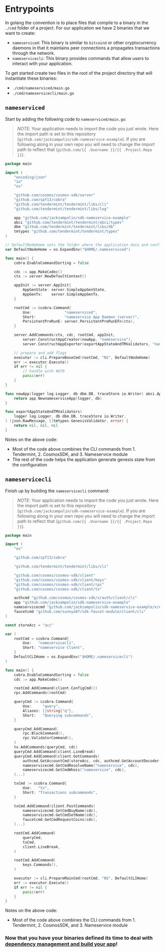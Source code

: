 # Entrypoints

In golang the convention is to place files that compile to a binary in the `./cmd` folder of a project. For our application we have 2 binaries that we want to create:

- `nameserviced`: This binary is similar to `bitcoind` or other cryptocurrency daemons in that it maintains peer connections a propagates transactions through the network.
- `nameservicecli`: This binary provides commands that allow users to interact with your application.


To get started create two files in the root of the project directory that will instantiate these binaries:
- `./cmd/nameserviced/main.go`
- `./cmd/nameservicecli/main.go`

## `nameserviced`

Start by adding the following code to `nameserviced/main.go`:

> _*NOTE*_: Your application needs to import the code you just wrote. Here the import path is set to this repository (`github.com/jackzampolin/sdk-nameservice-example`). If you are following along in your own repo you will need to change the import path to reflect that (`github.com/{{ .Username }}/{{ .Project.Repo }}`).

```go
package main

import (
	"encoding/json"
	"io"
	"os"

	"github.com/cosmos/cosmos-sdk/server"
	"github.com/spf13/cobra"
	"github.com/tendermint/tendermint/libs/cli"
	"github.com/tendermint/tendermint/libs/log"

	app "github.com/jackzampolin/sdk-nameservice-example"
	abci "github.com/tendermint/tendermint/abci/types"
	dbm "github.com/tendermint/tendermint/libs/db"
	tmtypes "github.com/tendermint/tendermint/types"
)

// DefaultNodeHome sets the folder where the application data and configuration will be stored
var DefaultNodeHome = os.ExpandEnv("$HOME/.nameserviced")

func main() {
	cobra.EnableCommandSorting = false

	cdc := app.MakeCodec()
	ctx := server.NewDefaultContext()

	appInit := server.AppInit{
		AppGenState: server.SimpleAppGenState,
		AppGenTx:    server.SimpleAppGenTx,
	}

	rootCmd := &cobra.Command{
		Use:               "nameserviced",
		Short:             "nameservice App Daemon (server)",
		PersistentPreRunE: server.PersistentPreRunEFn(ctx),
	}

	server.AddCommands(ctx, cdc, rootCmd, appInit,
		server.ConstructAppCreator(newApp, "nameservice"),
		server.ConstructAppExporter(exportAppStateAndTMValidators, "nameservice"))

	// prepare and add flags
	executor := cli.PrepareBaseCmd(rootCmd, "NS", DefaultNodeHome)
	err := executor.Execute()
	if err != nil {
		// handle with #870
		panic(err)
	}
}

func newApp(logger log.Logger, db dbm.DB, traceStore io.Writer) abci.Application {
	return app.NewnameserviceApp(logger, db)
}

func exportAppStateAndTMValidators(
	logger log.Logger, db dbm.DB, traceStore io.Writer,
) (json.RawMessage, []tmtypes.GenesisValidator, error) {
	return nil, nil, nil
}
```

Notes on the above code:
- Most of the code above combines the CLI commands from 1. Tendermint, 2. CosmosSDK, and 3. Nameservice module
- The rest of the code helps the application generate genesis state from the configuration

## `nameservicecli`

Finish up by building the `nameservicecli` command:

> _*NOTE*_: Your application needs to import the code you just wrote. Here the import path is set to this repository (`github.com/jackzampolin/sdk-nameservice-example`). If you are following along in your own repo you will need to change the import path to reflect that (`github.com/{{ .Username }}/{{ .Project.Repo }}`).

```go
package main

import (
	"os"

	"github.com/spf13/cobra"

	"github.com/tendermint/tendermint/libs/cli"

	"github.com/cosmos/cosmos-sdk/client"
	"github.com/cosmos/cosmos-sdk/client/keys"
	"github.com/cosmos/cosmos-sdk/client/rpc"
	"github.com/cosmos/cosmos-sdk/client/tx"

	authcmd "github.com/cosmos/cosmos-sdk/x/auth/client/cli"
	app "github.com/jackzampolin/sdk-nameservice-example"
	nameservicecmd "github.com/jackzampolin/sdk-nameservice-example/x/nameservice/client/cli"
	faucetcmd "github.com/sunnya97/sdk-faucet-module/client/cli"
)

const storeAcc = "acc"

var (
	rootCmd = &cobra.Command{
		Use:   "nameservicecli",
		Short: "nameservice Client",
	}
	DefaultCLIHome = os.ExpandEnv("$HOME/.nameservicecli")
)

func main() {
	cobra.EnableCommandSorting = false
	cdc := app.MakeCodec()

	rootCmd.AddCommand(client.ConfigCmd())
	rpc.AddCommands(rootCmd)

	queryCmd := &cobra.Command{
		Use:     "query",
		Aliases: []string{"q"},
		Short:   "Querying subcommands",
	}

	queryCmd.AddCommand(
		rpc.BlockCommand(),
		rpc.ValidatorCommand(),
	)
	tx.AddCommands(queryCmd, cdc)
	queryCmd.AddCommand(client.LineBreak)
	queryCmd.AddCommand(client.GetCommands(
		authcmd.GetAccountCmd(storeAcc, cdc, authcmd.GetAccountDecoder(cdc)),
		nameservicecmd.GetCmdResolveName("nameservice", cdc),
		nameservicecmd.GetCmdWhois("nameservice", cdc),
	)...)

	txCmd := &cobra.Command{
		Use:   "tx",
		Short: "Transactions subcommands",
	}

	txCmd.AddCommand(client.PostCommands(
		nameservicecmd.GetCmdBuyName(cdc),
		nameservicecmd.GetCmdSetName(cdc),
		faucetcmd.GetCmdRequestCoins(cdc),
	)...)

	rootCmd.AddCommand(
		queryCmd,
		txCmd,
		client.LineBreak,
	)

	rootCmd.AddCommand(
		keys.Commands(),
	)

	executor := cli.PrepareMainCmd(rootCmd, "NS", DefaultCLIHome)
	err := executor.Execute()
	if err != nil {
		panic(err)
	}
}
```

Notes on the above code:
- Most of the code above combines the CLI commands from 1. Tendermint, 2. CosmosSDK, and 3. Nameservice module

### Now that you have your binaries defined its time to deal with [dependency management and build your app](./dep.md)!
